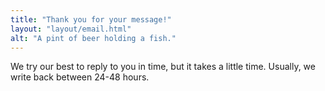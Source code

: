 ```yaml
---
title: "Thank you for your message!"
layout: "layout/email.html"
alt: "A pint of beer holding a fish."
---
```


We try our best to reply to you in time, but it takes a little time. Usually, we write back between 24-48 hours.
